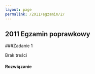 ```yaml
---
layout: page
permalink: /2011/egzamin/2/
---
```


## 2011 Egzamin poprawkowy

###Zadanie 1

Brak treści


<div data-collapse>
  <h4 class="collapsible">Rozwiązanie</h4>
  <div class="solution">
    <p>
    </p>
  </div>
</div>

